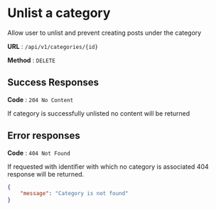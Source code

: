 # Unlist a category

Allow user to unlist and prevent creating posts under the category

**URL** : `/api/v1/categories/{id}`

**Method** : `DELETE`

## Success Responses

**Code** : `204 No Content`

If category is successfully unlisted no content will be returned

## Error responses

**Code** : `404 Not Found`

If requested with identifier with which no category is associated 404 response will be returned.

```json
{
    "message": "Category is not found"
}
```